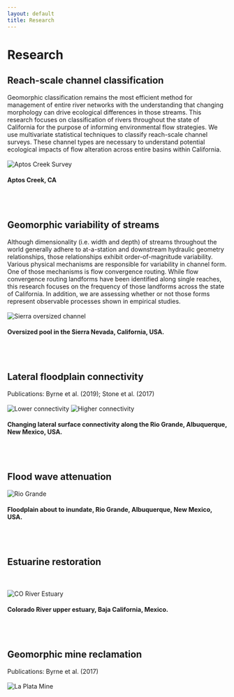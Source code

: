 ```yaml
---
layout: default
title: Research
---
```


# Research

## Reach-scale channel classification
Geomorphic classification remains the most efficient method for management of entire river networks with the understanding that changing morphology can drive ecological differences in those streams. This research focuses on classification of rivers throughout the state of California for the purpose of informing environmental flow strategies. We use multivariate statistical techniques to classify reach-scale channel surveys. These channel types are necessary to understand potential ecological impacts of flow alteration across entire basins within California.
<br/><br/>
![Aptos Creek Survey](/images/aptos.png)
#### Aptos Creek, CA
<br/><br/>

## Geomorphic variability of streams
Although dimensionality (i.e. width and depth) of streams throughout the world generally adhere to at-a-station and downstream hydraulic geometry relationships, those relationships exhibit order-of-magnitude variability. Various physical mechanisms are responsible for variability in channel form. One of those mechanisms is flow convergence routing. While flow convergence routing landforms have been identified along single reaches, this research focuses on the frequency of those landforms across the state of California. In addition, we are assessing whether or not those forms represent observable processes shown in empirical studies.
<br/><br/>
![Sierra oversized channel](/images/Sierra_riffle_pool.png)
#### Oversized pool in the Sierra Nevada, California, USA.
<br/><br/>

## Lateral floodplain connectivity	
Publications: Byrne et al. (2019); Stone et al. (2017)
<br/><br/> 
![Lower connectivity](/images/pulse_01.jpg) ![Higher connectivity](/images/pulse_02.jpg)
#### Changing lateral surface connectivity along the Rio Grande, Albuquerque, New Mexico, USA.
<br/><br/>  

## Flood wave attenuation
![Rio Grande](/images/RioGrande.jpg)
#### Floodplain about to inundate, Rio Grande, Albuquerque, New Mexico, USA.
<br/><br/>

## Estuarine restoration
<br/><br/> 
![CO River Estuary](/images/COdelta.png)
#### Colorado River upper estuary, Baja California, Mexico.
<br/><br/>

## Geomorphic mine reclamation
Publications: Byrne et al. (2017)
<br/><br/>
![La Plata Mine](/images/La_Plata_02.jpg)